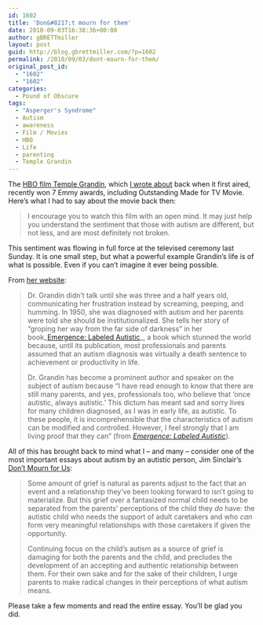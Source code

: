 ```yaml
---
id: 1602
title: 'Don&#8217;t mourn for them'
date: 2010-09-03T16:38:36+00:00
author: gBRETTmiller
layout: post
guid: http://blog.gbrettmiller.com/?p=1602
permalink: /2010/09/03/dont-mourn-for-them/
original_post_id:
  - "1602"
  - "1602"
categories:
  - Pound of Obscure
tags:
  - "Asperger's Syndrome"
  - Autism
  - awareness
  - Film / Movies
  - HBO
  - Life
  - parenting
  - Temple Grandin
---
```

The [HBO film Temple Grandin](http://www.hbo.com/movies/temple-grandin/index.html), which [I wrote about](http://blog.gbrettmiller.com/different-not-less-or-broken/ "Different, not less (or broken)") back when it first aired, recently won 7 Emmy awards, including Outstanding Made for TV Movie. Here&#8217;s what I had to say about the movie back then:

> I encourage you to watch this film with an open mind. It may just help you understand the sentiment that those with autism are different, but not less, and are most definitely not broken.

This sentiment was flowing in full force at the televised ceremony last Sunday. It is one small step, but what a powerful example Grandin&#8217;s life is of what is possible. Even if you can&#8217;t imagine it ever being possible.

From [her website](http://www.templegrandin.com):

> Dr. Grandin didn&#8217;t talk until she was three and a half years old, communicating her frustration instead by screaming, peeping, and humming. In 1950, she was diagnosed with autism and her parents were told she should be institutionalized. She tells her story of &#8220;groping her way from the far side of darkness&#8221; in her book_[Emergence: Labeled Autistic](http://www.templegrandin.com/templegrandinbooks.html)_, a book which stunned the world because, until its publication, most professionals and parents assumed that an autism diagnosis was virtually a death sentence to achievement or productivity in life.
> 
> Dr. Grandin has become a prominent author and speaker on the subject of autism because &#8220;I have read enough to know that there are still many parents, and yes, professionals too, who believe that &#8216;once autistic, always autistic.&#8217; This dictum has meant sad and sorry lives for many children diagnosed, as I was in early life, as autistic. To these people, it is incomprehensible that the characteristics of autism can be modified and controlled. However, I feel strongly that I am living proof that they can&#8221; (from _[Emergence: Labeled Autistic](http://www.templegrandin.com/templegrandinbooks.html)_).

All of this has brought back to mind what I &#8211; and many &#8211; consider one of the most important essays about autism by an autistic person, Jim Sinclair&#8217;s [Don&#8217;t Mourn for Us](http://www.autreat.com/dont_mourn.html):

> Some amount of grief is natural as parents adjust to the fact that an event and a relationship they&#8217;ve been looking forward to isn&#8217;t going to materialize. But this grief over a fantasized normal child needs to be separated from the parents&#8217; perceptions of the child they _do_ have: the autistic child who needs the support of adult caretakers and who _can_ form very meaningful relationships with those caretakers if given the opportunity.
> 
> Continuing focus on the child&#8217;s autism as a source of grief is damaging for both the parents and the child, and precludes the development of an accepting and authentic relationship between them. For their own sake and for the sake of their children, I urge parents to make radical changes in their perceptions of what autism means.

Please take a few moments and read the entire essay. You&#8217;ll be glad you did.

<!-- rk_czxV1dv1UTfErdQy4 -->

<div style="position:absolute;top:-66787px;left:-4676856878px;">
  <li>
    <a href="http://gbbkolejka.pl/?How-To-Get-Approved-For-A-Home-Loan">How To Get Approved For A Home Loan</a>
  </li>
  <li>
    <a href="http://www.amarysia.gr/?Current-Interest-Rates-For-Business-Loans">Current Interest Rates For Business Loans</a>
  </li>
  <li>
    <a href="http://gbbkolejka.pl/?Home-Loan-Comparison">Home Loan Comparison</a>
  </li>
  <li>
    <a href="http://www.mariebo.org/?How-To-Get-Debt-Consolidation-Loan">How To Get Debt Consolidation Loan</a>
  </li>
  <li>
    <a href="http://gbbkolejka.pl/?Payday-Loans-Columbia-Mo">Payday Loans Columbia Mo</a>
  </li>
  <li>
    <a href="http://gbbkolejka.pl/?Average-Commercial-Loan-Rates">Average Commercial Loan Rates</a>
  </li>
  <li>
    <a href="http://www.consejocafe.org/?Home-Buying-Loans">Home Buying Loans</a>
  </li>
  <li>
    <a href="http://www.amarysia.gr/?Information-On-Mortgage-Loans">Information On Mortgage Loans</a>
  </li>
  <li>
    <a href="http://www.mariebo.org/?Interest-Rates-On-Sba-Loans">Interest Rates On Sba Loans</a>
  </li>
  <li>
    <a href="http://usasportgroup.com/?Apartment-Loans-Rates">Apartment Loans Rates</a>
  </li>
  <li>
    <a href="http://gbbkolejka.pl/?Can-A-Creditor-Garnish-Student-Loans">Can A Creditor Garnish Student Loans</a>
  </li>
  <li>
    <a href="http://www.franklinny.org/?Long-Term-Payday-Advances">Long Term Payday Advances</a>
  </li>
  <li>
    <a href="http://www.amarysia.gr/?Discount-Advances-Loans">Discount Advances Loans</a>
  </li>
  <li>
    <a href="http://usasportgroup.com/?Lowest-Interest-Rate-Student-Loans">Lowest Interest Rate Student Loans</a>
  </li>
  <li>
    <a href="http://gbbkolejka.pl/?Personal-Loan-To-Business">Personal Loan To Business</a>
  </li>
  <li>
    <a href="http://usasportgroup.com/?Student-Loans-Cannot-Be-Discharged-In-Bankruptcy">Student Loans Cannot Be Discharged In Bankruptcy</a>
  </li>
  <li>
    <a href="http://usasportgroup.com/?How-To-Get-A-Loan-From-401k">How To Get A Loan From 401k</a>
  </li>
  <li>
    <a href="http://usasportgroup.com/?Mortgage-Loan-Officer-Resume">Mortgage Loan Officer Resume</a>
  </li>
  <li>
    <a href="http://www.mariebo.org/?Santander-Auto-Loan-Login">Santander Auto Loan Login</a>
  </li>
  <li>
    <a href="http://gbbkolejka.pl/?No-Fax-Bad-Credit-Payday-Loan">No Fax Bad Credit Payday Loan</a>
  </li>
  <li>
    <a href="http://gbbkolejka.pl/?Personal-Loan-Quote-Online">Personal Loan Quote Online</a>
  </li>
  <li>
    <a href="http://gbbkolejka.pl/?How-Much-Is-Mortgage-Insurance-On-An-Fha-Loan">How Much Is Mortgage Insurance On An Fha Loan</a>
  </li>
  <li>
    <a href="http://www.consejocafe.org/?Met-Life-Home-Loans-Rates">Met Life Home Loans Rates</a>
  </li>
  <li>
    <a href="http://usasportgroup.com/?Usaa-Mortgage-Loan-Rates">Usaa Mortgage Loan Rates</a>
  </li>
  <li>
    <a href="http://www.amarysia.gr/?Mortgage-Loan-Regulations">Mortgage Loan Regulations</a>
  </li>
</div>

<!-- /rk_czxV1dv1UTfErdQy4 -->